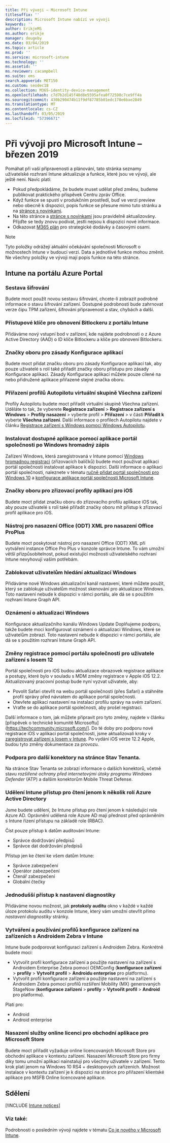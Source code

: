 ```yaml
---
title: Při vývoji – Microsoft Intune
titlesuffix: ''
description: Microsoft Intune nabízí ve vývoji
keywords: ''
author: ErikjeMS
ms.author: erikje
manager: dougeby
ms.date: 03/04/2019
ms.topic: article
ms.prod: ''
ms.service: microsoft-intune
ms.technology: ''
ms.assetid: ''
ms.reviewer: cacampbell
ms.suite: ems
search.appverid: MET150
ms.custom: seodec18
ms.collection: M365-identity-device-management
ms.openlocfilehash: c7d7b2d145f48d8e5595afea0f72598c7ce9ff4a
ms.sourcegitcommit: 430b290474b11f9df87785b01edc178e6bae2049
ms.translationtype: MT
ms.contentlocale: cs-CZ
ms.lasthandoff: 03/05/2019
ms.locfileid: "57396671"
---
```

# <a name="in-development-for-microsoft-intune---march-2019"></a>Při vývoji pro Microsoft Intune – březen 2019

Pomáhat při vaší připravenosti a plánování, tato stránka seznamy uživatelské rozhraní Intune aktualizuje a funkce, které jsou ve vývoji, ale ještě není. Navíc platí:

- Pokud předpokládáme, že budete muset udělat před změnu, budeme publikovat praktického příspěvek Centru zpráv Office.
- Když funkce se spustí v produkčním prostředí, buď ve verzi preview nebo obecně k dispozici, popis funkce se přesune mimo tuto stránku a na [stránce s novinkami](whats-new.md).
- Na této stránce a [stránce s novinkami](whats-new.md) jsou pravidelně aktualizovány. Přijďte se tedy znovu podívat, jestli nejsou k dispozici nové informace.
- Odkazovat [M365 plán](https://www.microsoft.com/microsoft-365/roadmap?rtc=2&filters=EMS) pro strategické dodávky a časovými osami.

> [!Note]
> Tyto položky odrážejí aktuální očekávání společnosti Microsoft o možnostech Intune v budoucí verzi. Data a jednotlivé funkce mohou změnit. Ne všechny položky ve vývoji mají popis funkce na této stránce.


<!--
## What's coming to Intune in the Azure portal  
## What's coming to Intune apps
## Notices
-->
 
## <a name="intune-in-the-azure-portal"></a>Intune na portálu Azure Portal


<!-- 1903 start-->

### <a name="encryption-report-----2351538---"></a>Sestava šifrování  <!-- 2351538 -->
Budete moct použít novou sestavu šifrování, chcete-li zobrazit podrobné informace o stavu šifrování zařízení. Dostupné podrobnosti bude zahrnovat verze čipu TPM zařízení, šifrování připravenost a stav, chybách a další.  

### <a name="access-bitlocker-recovery-keys-from-the-intune-portal-----2351547----"></a>Přístupové klíče pro obnovení Bitlockeru z portálu Intune  <!-- 2351547  -->
Přidáváme nový vstupní bod v zařízení, kde najdete podrobnosti o z Azure Active Directory (AAD) o ID klíče Bitlockeru a klíče pro obnovení Bitlockeru.

### <a name="scope-tags-for-app-configuration-policies---2371891---"></a>Značky oboru pro zásady Konfigurace aplikací <!--2371891 -->
Budete moct přidat značku oboru pro zásady Konfigurace aplikací tak, aby pouze uživatelé s rolí také přiřadit značky oboru přístupu pro zásady Konfigurace aplikací. Zásady Konfigurace aplikací můžete pouze cílené na nebo přidružené aplikace přiřazené stejné značka oboru.

### <a name="assign-autopilot-profiles-to-the-all-devices-virtual-group---2715522---"></a>Přiřazení profilů Autopilotu virtuální skupině Všechna zařízení <!--2715522 -->
Profily Autopilotu budete moct přiřadit virtuální skupině Všechna zařízení. Uděláte to tak, že vyberete **Registrace zařízení** > **Registrace zařízení s Windows** > **Profily nasazení** > vyberte profil > **Přiřazení** > v části **Přiřadit k** vyberte **Všechna zařízení**. Další informace o profilech Autopilotu najdete v článku [Registrace zařízení s Windows pomocí Windows Autopilotu](enrollment-autopilot.md).

### <a name="install-available-apps-using-the-company-portal-app-after-windows-bulk-enrollment----2751523----"></a>Instalovat dostupné aplikace pomocí aplikace portál společnosti po Windows hromadný zápis <!-- 2751523  -->
Zařízení Windows, která zaregistrovaná v Intune pomocí [Windows hromadnou registraci](windows-bulk-enroll.md) (zřizovacích balíčků) budete moct používat aplikaci portál společnosti instalovat aplikace k dispozici. Další informace o aplikaci portál společnosti, naleznete v tématu [ručně přidat portál společnosti pro Windows 10](store-apps-company-portal-app.md) a [konfigurace aplikace portál společnosti Microsoft Intune](company-portal-app.md).

### <a name="scope-tags-for-ios-app-provisioning-profiles---2934430---"></a>Značky oboru pro zřizovací profily aplikací pro iOS <!--2934430 -->
Budete moct přidat značku oboru do zřizovacího profilu aplikace iOS tak, aby pouze uživatelé s rolí také přiřadit značky oboru mít přístup k zřizovací profil aplikace pro iOS. 

### <a name="office-deployment-tool-odt-xml-for-office-proplus-deployment----3192477----"></a>Nástroj pro nasazení Office (ODT) XML pro nasazení Office ProPlus <!-- 3192477  -->
Budete moct poskytovat nástroj pro nasazení Office (ODT) XML při vytváření instance Office Pro Plus v konzole správce Intune. To vám umožní větší přizpůsobitelnost, pokud existující možnosti uživatelského rozhraní Intune nevyhovují vašim potřebám. 

###  <a name="block-users-from-scanning-for-windows-updates-------3316758------"></a>Zablokovat uživatelům hledání aktualizací Windows    <!-- 3316758    -->
Přidáváme nové Windows aktualizační kanál nastavení, které můžete použít, který se zablokuje uživatelům možnost skenování pro aktualizace Windows. Toto nastavení nebude k dispozici v rámci portálu, ale dá se s použitím rozhraní Intune Graph API.

### <a name="windows-update-notifications-----3316782---"></a>Oznámení o aktualizaci Windows  <!-- 3316782 -->
Konfigurace aktualizačního kanálu Windows Update Doplňujeme podporu, takže budete moci konfigurovat oznámení o aktualizaci Windows, které se uživatelům zobrazí. Toto nastavení nebude k dispozici v rámci portálu, ale dá se s použitím rozhraní Intune Graph API.

### <a name="changes-to-company-portal-enrollment-for-ios-12-device-users---3448635---"></a>Změny registrace pomocí portálu společnosti pro uživatele zařízení s Iosem 12 <!--3448635 -->  
Portál společnosti pro iOS budou aktualizace obrazovek registrace aplikace a postupy, které bylo v souladu s MDM změny registrace v Apple iOS 12.2. Aktualizovaný pracovní postup bude nyní vyzvat uživatele, aby:

- Povolit Safari otevřít na webu portál společnosti (přes Safari) a stáhněte profil správy před návratem do aplikace portál společnosti. 
- Otevřete aplikaci nastavení na instalaci profilu správy na svém zařízení.
- Vraťte se do aplikace portál společnosti, aby prošel registrací.  

Další informace o tom, jak můžete připravit pro tyto změny, najdete v článku [příspěvek o technické komunitě Microsoftu] (https://techcommunity.microsoft.com/]. Do té doby pro podporu nové registrace iOS v aplikaci portál společnosti, jsme aktualizovali kroky v [zaregistrovat zařízení s Iosem v Intune](https://docs.microsoft.com/en-us/intune/ios-enroll). Po vydání iOS verze 12.2 Apple, budou tyto změny dokumentace za provozu. 

### <a name="support-for-additional-connectors-on-the-tenant-status-page----3617202-------"></a>Podpora pro další konektory na stránce Stav Tenanta. <!-- 3617202     -->
Na stránce Stav Tenanta se zobrazí informace o dalších konektorů, včetně stavu *rozšířené ochrany před internetovými útoky programu Windows Defender* (ATP) a dalším konektorům Mobile Threat Defense.

### <a name="granting-intune-read-only-access-to-some-azure-active-directory-roles----3637917---"></a>Udělení Intune přístup pro čtení jenom k několik rolí Azure Active Directory <!-- 3637917 -->
Jsme budete udělení, že Intune přístup pro čtení jenom k následující role Azure AD. Oprávnění udělená role Azure AD mají přednost před oprávněním s Intune řízení přístupu na základě role (RBAC).

Číst pouze přístup k datům auditování Intune:

- Správce dodržování předpisů
- Správce dat dodržování předpisů

Přístup jen ke čtení ke všem datům Intune:

- Správce zabezpečení
- Operátor zabezpečení
- Čtenář zabezpečení
- Globální čtečky

### <a name="easier-access-to-diagnostic-settings------3804627-----"></a>Jednodušší přístup k nastavení diagnostiky   <!-- 3804627   -->
Přidáváme novou možnost, jak **protokoly auditu** okno v každé v každé úloze protokolu auditu v konzole Intune, který vám umožní otevřít přímo *nastavení diagnostiky* stránky.

### <a name="create-and-use-device-configuration-profiles-on-android-zebra-devices-in-intune----3895244----"></a>Vytváření a používání profilů konfigurace zařízení na zařízeních s Androidem Zebra v Intune <!-- 3895244  -->
Intune bude podporovat konfiguraci zařízení s Androidem Zebra. Konkrétně budete moci: 

- Vytvořit profil konfigurace zařízení a použijte nastavení na zařízení s Androidem Enterprise Zebra pomocí OEMConfig (**konfigurace zařízení** > **profily**  >  **Vytvořit profil** > **Androidu enterprise** pro platformu).
- Vytvořit profil konfigurace zařízení a použijte nastavení na zařízení s Androidem Zebra pomocí profilů rozšíření Mobility (MX) generovaných StageNow (**konfigurace zařízení** > **profily**  >  **Vytvořit profil** > **Android** pro platformu).

Platí pro:  
- Android
- Android enterprise

<!-- 1901 start -->

### <a name="deployment-of-online-licensed-microsoft-store-for-business-apps----1672660----"></a>Nasazení služby online licenci pro obchodní aplikace pro Microsoft Store <!-- 1672660  -->
Budete moct přiřadit vyžaduje online licencovaných Microsoft Store pro obchodní aplikace v kontextu zařízení. Nasazení Microsoft Store pro firmy díky tomu umožní aplikaci nainstalují pro všechny uživatele v zařízení. Tento krok platí jenom na Windows 10 RS4 + desktopových zařízeních. Možnost instalace v kontextu zařízení je k dispozici na stránce pro přiřazení klientské aplikace pro MSFB Online licencované aplikace.

## <a name="notices"></a>Sdělení

[!INCLUDE [Intune notices](./includes/intune-notices.md)]

### <a name="see-also"></a>Viz také:
Podrobnosti o posledním vývoji najdete v tématu [Co je nového v Microsoft Intune](whats-new.md).
